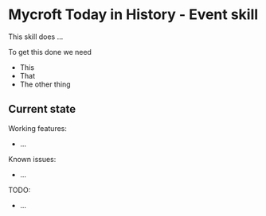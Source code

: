 # Mycroft Today in History - Event skill

This skill does ...

To get this done we need
  - This
  - That
  - The other thing


## Current state

Working features:
 - ...

Known issues:
 - ...

TODO:
 - ...
